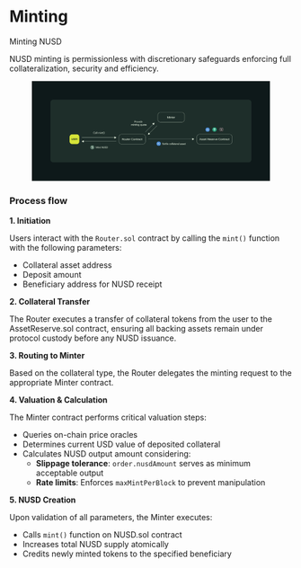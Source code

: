 # Minting

Minting NUSD

NUSD minting is permissionless with discretionary  safeguards enforcing full collateralization, security and efficiency.

<figure><img src="../.gitbook/assets/Yield_2_1920.png" alt=""><figcaption></figcaption></figure>

### Process flow

**1. Initiation**

Users interact with the `Router.sol` contract by calling the `mint()` function with the following parameters:

* Collateral asset address
* Deposit amount
* Beneficiary address for NUSD receipt

**2. Collateral Transfer**

The Router executes a transfer of collateral tokens from the user to the AssetReserve.sol contract, ensuring all backing assets remain under protocol custody before any NUSD issuance.

**3. Routing to  Minter**

Based on the collateral type, the Router delegates the minting request to the appropriate Minter contract.&#x20;

**4. Valuation & Calculation**

The Minter contract performs critical valuation steps:

* Queries on-chain price oracles&#x20;
* Determines current USD value of deposited collateral
* Calculates NUSD output amount considering:
  * **Slippage tolerance**: `order.nusdAmount` serves as minimum acceptable output
  * **Rate limits**: Enforces `maxMintPerBlock` to prevent manipulation

**5. NUSD Creation**

Upon validation of all parameters, the Minter executes:

* Calls `mint()` function on NUSD.sol contract
* Increases total NUSD supply atomically
* Credits newly minted tokens to the specified beneficiary
